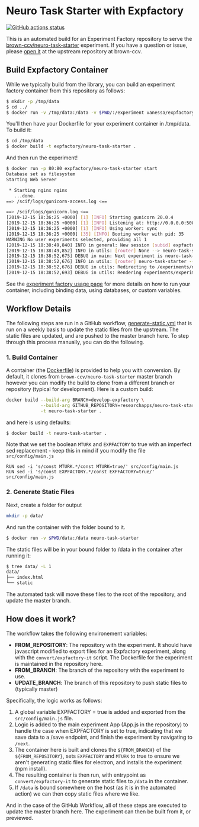# Neuro Task Starter with Expfactory

[![GitHub actions status](https://github.com/expfactory-experiments/neuro-task-starter/workflows/generate-static-experiment/badge.svg?branch=master)](https://github.com/expfactory-experiments/neuro-task-starter/actions?query=branch%3Amaster+workflow%3Agenerate-static-experiment)

This is an automated build for an Experiment Factory repository to 
serve the [brown-ccv/neuro-task-starter](https://github.com/brown-ccv/neuro-task-starter) experiment. If you have a question
or issue, please [open it](https://github.com/brown-ccv/neuro-task-starter/issues)
at the upstream repository at brown-ccv.

## Build Expfactory Container

While we typically build from the library, you can build an experiment factory container from this repository as follows:

```bash
$ mkdir -p /tmp/data
$ cd ../
$ docker run -v /tmp/data:/data -v $PWD/:/experiment vanessa/expfactory-builder build /experiment/neuro-task-starter
```

You'll then have your Dockerfile for your experiment container in /tmp/data. To build it:

```bash
$ cd /tmp/data
$ docker build -t expfactory/neuro-task-starter .
```

And then run the experiment!

```bash
$ docker run -p 80:80 expfactory/neuro-task-starter start
Database set as filesystem
Starting Web Server

 * Starting nginx nginx
   ...done.
==> /scif/logs/gunicorn-access.log <==

==> /scif/logs/gunicorn.log <==
[2019-12-15 18:36:25 +0000] [1] [INFO] Starting gunicorn 20.0.4
[2019-12-15 18:36:25 +0000] [1] [INFO] Listening at: http://0.0.0.0:5000 (1)
[2019-12-15 18:36:25 +0000] [1] [INFO] Using worker: sync
[2019-12-15 18:36:25 +0000] [35] [INFO] Booting worker with pid: 35
WARNING No user experiments selected, providing all 1
[2019-12-15 18:38:49,840] INFO in general: New session [subid] expfactory/884c24bd-f639-4e0e-b310-cb2f52a96b33
[2019-12-15 18:38:49,852] INFO in utils: [router] None --> neuro-task-starter [subid] expfactory/884c24bd-f639-4e0e-b310-cb2f52a96b33 [user] Vanessa
[2019-12-15 18:38:52,675] DEBUG in main: Next experiment is neuro-task-starter
[2019-12-15 18:38:52,676] INFO in utils: [router] neuro-task-starter --> neuro-task-starter [subid] expfactory/884c24bd-f639-4e0e-b310-cb2f52a96b33 [user] Vanessa
[2019-12-15 18:38:52,676] DEBUG in utils: Redirecting to /experiments/neuro-task-starter
[2019-12-15 18:38:52,693] DEBUG in utils: Rendering experiments/experiment.html
```

See the [experiment factory usage page](https://expfactory.github.io/usage) for more details on how to run
your container, including binding data, using databases, or custom variables.

## Workflow Details

The following steps are run in a GitHub workflow, [generate-static.yml](.github/workflows/generate-static.yml) that
is run on a weekly basis to update the static files from the upstream. The static
files are updated, and are pushed to the master branch here. To step through this
process manually, you can do the following.

### 1. Build Container

A container (the [Dockerfile](Dockerfile)) is provided to help you with conversion. 
By default, it clones from `brown-ccv/neuro-task-starter` master branch however you can modify the
build to clone from a different branch or repository (typical for development). Here
is a custom build:

```bash
docker build --build-arg BRANCH=develop-expfactory \
             --build-arg GITHUB_REPOSITORY=researchapps/neuro-task-starter \
             -t neuro-task-starter .
```

and here is using defaults:

```bash
$ docker build -t neuro-task-starter .
```

Note that we set the boolean `MTURK` and `EXPFACTORY` to true with an imperfect sed replacement - keep
this in mind if you modify the file `src/config/main.js`

```
RUN sed -i 's/const MTURK.*/const MTURK=true/' src/config/main.js
RUN sed -i 's/const EXPFACTORY.*/const EXPFACTORY=true/' src/config/main.js 
```

### 2. Generate Static Files

Next, create a folder for output

```bash
mkdir -p data/
```

And run the container with the folder bound to it. 

```bash
$ docker run -v $PWD/data:/data neuro-task-starter
```

The static files will be in your bound
folder to /data in the container after running it:

```bash
$ tree data/ -L 1
data/
├── index.html
└── static
```

The automated task will move these files to the root of the repository,
and update the master branch.

## How does it work?

The workflow takes the following environement variables:

  - **FROM_REPOSITORY**: The repository with the experiment. It should have javascript modified to export files for an Expfactory experiment, along with the `convert/expfactory-it` script. The Dockerfile for the experiment is maintained in the repository here.
  - **FROM_BRANCH**: The branch of the repository with the experiment to use.
  - **UPDATE_BRANCH**: The branch of this repository to push static files to (typically master)

Specifically, the logic works as follows:

 1. A global variable EXPFACTORY = true is added and exported from the `src/config/main.js` file.
 2. Logic is added to the main experiment App (App.js in the repository) to handle the case when EXPFACTORY is set to true, indicating that we save data to a /save endpoint, and finish the experiment by navigating to `/next`.
 3. The container here is built and clones the `${FROM_BRANCH}` of the `${FROM_REPOSITORY}`, sets `EXPFACTORY` and `MTURK` to true to ensure we aren't generating static files for electron, and installs the experiment (npm install). 
 4. The resulting container is then run, with entrypoint as `convert/expfactory-it` to generate static files to `/data` in the container.
 5. If `/data` is bound somewhere on the host (as it is in the automated action) we can then copy static files where we like.

And in the case of the GitHub Workflow, all of these steps are executed to update the master branch here. 
The experiment can then be built from it, or previewed.
